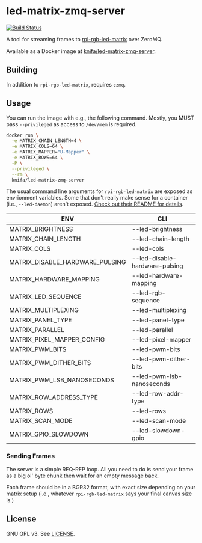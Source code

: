 # led-matrix-zmq-server

[![Build Status](https://travis-ci.org/Knifa/led-matrix-zmq-server.svg?branch=master)](https://travis-ci.org/Knifa/led-matrix-zmq-server)

A tool for streaming frames to [rpi-rgb-led-matrix](https://github.com/hzeller/rpi-rgb-led-matrix/) over ZeroMQ.

Available as a Docker image at [knifa/led-matrix-zmq-server](https://hub.docker.com/r/knifa/led-matrix-zmq-server).

## Building

In addition to `rpi-rgb-led-matrix`, requires `czmq`.

## Usage

You can run the image with e.g., the following command. Mostly, you MUST pass `--privileged` as access to `/dev/mem` is required.

```bash
docker run \
  -e MATRIX_CHAIN_LENGTH=4 \
  -e MATRIX_COLS=64 \
  -e MATRIX_MAPPER="U-Mapper" \
  -e MATRIX_ROWS=64 \
  -P \
  --privileged \
  --rm \
  knifa/led-matrix-zmq-server
```

The usual command line arguments for `rpi-rgb-led-matrix` are exposed as envrionment variables. Some that don't really make sense for a container (i.e., `--led-daemon`) aren't exposed. [Check out their README for details](https://github.com/hzeller/rpi-rgb-led-matrix/blob/master/README.md).

| ENV                             | CLI                             |
| ------------------------------- | ------------------------------- |
| MATRIX_BRIGHTNESS               | --led-brightness                |
| MATRIX_CHAIN_LENGTH             | --led-chain-length              |
| MATRIX_COLS                     | --led-cols                      |
| MATRIX_DISABLE_HARDWARE_PULSING | --led-disable-hardware-pulsing  |
| MATRIX_HARDWARE_MAPPING         | --led-hardware-mapping          |
| MATRIX_LED_SEQUENCE             | --led-rgb-sequence              |
| MATRIX_MULTIPLEXING             | --led-multiplexing              |
| MATRIX_PANEL_TYPE               | --led-panel-type                |
| MATRIX_PARALLEL                 | --led-parallel                  |
| MATRIX_PIXEL_MAPPER_CONFIG      | --led-pixel-mapper              |
| MATRIX_PWM_BITS                 | --led-pwm-bits                  |
| MATRIX_PWM_DITHER_BITS          | --led-pwm-dither-bits           |
| MATRIX_PWM_LSB_NANOSECONDS      | --led-pwm-lsb-nanoseconds       |
| MATRIX_ROW_ADDRESS_TYPE         | --led-row-addr-type             |
| MATRIX_ROWS                     | --led-rows                      |
| MATRIX_SCAN_MODE                | --led-scan-mode                 |
| MATRIX_GPIO_SLOWDOWN            | --led-slowdown-gpio             |

### Sending Frames

The server is a simple REQ-REP loop. All you need to do is send your frame as a big ol' byte chunk then wait for an empty message back.

Each frame should be in a BGR32 format, with exact size depending on your matrix setup (i.e., whatever `rpi-rgb-led-matrix` says your final canvas size is.)


## License

GNU GPL v3. See [LICENSE](LICENSE).
